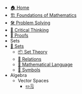 - [🏠 Home](README.md)
- [🏗 Foundations of Mathematics](Foundations_Mathematics.md)
- [🛠️ Problem Solving](ProblemSolving.md)
- [💭 Critical Thinking](CriticalThinking.md)
- [🫆 Proofs](Proofs.md)
- Sets
- [🎁 Sets](Sets/Sets.md)
  - [📦 Set Theory](Sets/SetTheory.md)
  - [📮 Relations](Sets/Relations.md)
  - [💬 Mathematical Language](Sets/MathLang.md)
  - [🔣 Symbols](Sets/Symbols.md)
- Algebra
  - Vector Spaces
    - [✏️🗒️](Exercise/Vector_Spaces.md)
